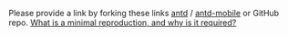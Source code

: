 Please provide a link by forking these links <a href="https://u.ant.design/codesandbox-repro" target="_blank">antd</a> / <a href="http://codepen.io/paranoidjk/pen/LWpaKe" target="_blank">antd-mobile</a> or GitHub repo.
[What is a minimal reproduction, and why is it required?](#repro-modal)
